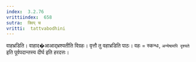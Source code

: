 ```yaml
---
index:  3.2.76
vrittiindex:  658
sutra:  क्विप् च
vritti:  tattvabodhini 
---
```


वाहभ्रडिति। वाहाद�आआद्भ्रश्यतीति विग्रहः। वृत्तौ तु वहाभ्रडिति पाठः। वहः = स्कन्धः, `अन्येषामपि दृश्यते` इति पूर्वपदान्तस्य दीर्घ इति हरदत्तः। 

